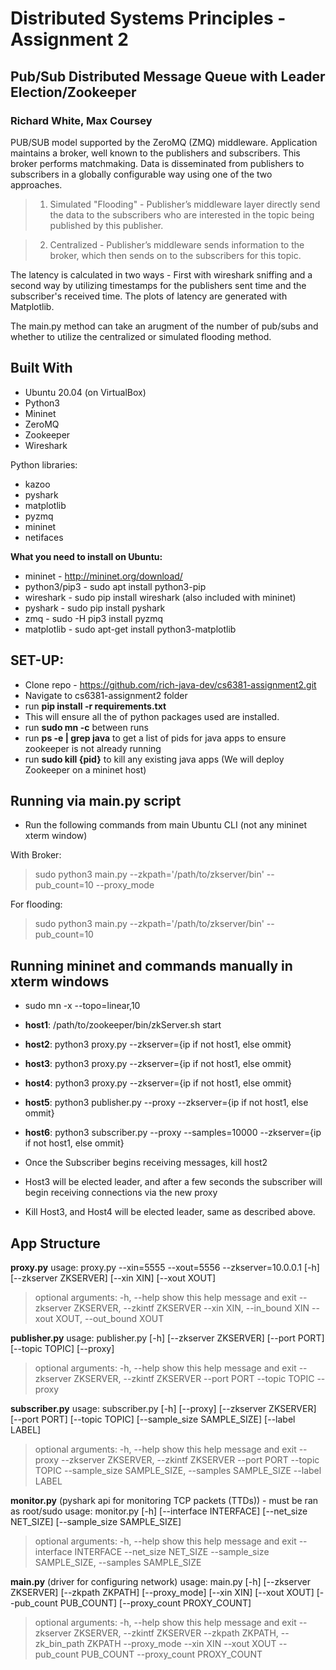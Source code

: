 # Distributed Systems Principles - Assignment 2
## Pub/Sub Distributed Message Queue with Leader Election/Zookeeper
### Richard White, Max Coursey 


 PUB/SUB model supported by the ZeroMQ (ZMQ) middleware. Application maintains a broker, well known to the publishers and subscribers. This broker performs matchmaking. Data is disseminated from publishers to subscribers in a globally configurable way using one of the two approaches.

> 1) Simulated "Flooding" - Publisher’s middleware layer directly send the data to the subscribers who are interested in the topic being published by this publisher. 

> 2) Centralized -  Publisher’s middleware sends information to the broker, which then sends on to the subscribers for this topic.

The latency is calculated in two ways - First with wireshark sniffing and a second way by utilizing timestamps for the publishers sent time and the subscriber's received time.  The plots of latency are generated with Matplotlib.

The main.py method can take an arugment of the number of pub/subs and whether to utilize the centralized or simulated flooding method.

## Built With
- Ubuntu 20.04 (on VirtualBox)
- Python3
- Mininet
- ZeroMQ
- Zookeeper
- Wireshark

Python libraries:
 - kazoo
 - pyshark
 - matplotlib
 - pyzmq
 - mininet
 - netifaces

**What you need to install on Ubuntu:**
- mininet - http://mininet.org/download/
- python3/pip3  - sudo apt install python3-pip
- wireshark - sudo pip install wireshark (also included with mininet)
- pyshark - sudo pip install pyshark
- zmq - sudo -H pip3 install pyzmq
- matplotlib - sudo apt-get install python3-matplotlib

## SET-UP:
- Clone repo - https://github.com/rich-java-dev/cs6381-assignment2.git
- Navigate to cs6381-assignment2 folder
- run **pip install -r requirements.txt**
 - This will ensure all the of python packages used are installed.
- run **sudo mn -c** between runs
- run **ps -e | grep java** to get a list of pids for java apps to ensure zookeeper is not already running
- run **sudo kill {pid}** to kill any existing java apps (We will deploy Zookeeper on a mininet host)


## Running via main.py script
- Run the following commands from main Ubuntu CLI (not any mininet xterm window)

With Broker:
 >sudo python3 main.py --zkpath='/path/to/zkserver/bin' --pub_count=10 --proxy_mode

For flooding:
 >sudo python3 main.py --zkpath='/path/to/zkserver/bin' --pub_count=10

## **Running mininet and commands manually in xterm windows**
>
 - sudo mn -x --topo=linear,10
 - **host1**: /path/to/zookeeper/bin/zkServer.sh start
 - **host2**: python3 proxy.py --zkserver={ip if not host1, else ommit}
 - **host3**: python3 proxy.py --zkserver={ip if not host1, else ommit}
 - **host4**: python3 proxy.py --zkserver={ip if not host1, else ommit}
 - **host5**: python3 publisher.py --proxy --zkserver={ip if not host1, else ommit}
 - **host6**: python3 subscriber.py --proxy --samples=10000 --zkserver={ip if not host1, else ommit}

- Once the Subscriber begins receiving messages, kill host2
- Host3 will be elected leader, and after a few seconds the subscriber will begin receiving connections via the new proxy
- Kill Host3, and Host4 will be elected leader, same as described above.


## App Structure

**proxy.py**
usage: proxy.py --xin=5555 --xout=5556 --zkserver=10.0.0.1 [-h] [--zkserver ZKSERVER] [--xin XIN] [--xout XOUT]

>optional arguments:
  -h, --help            show this help message and exit
  --zkserver ZKSERVER, --zkintf ZKSERVER
  --xin XIN, --in_bound XIN
  --xout XOUT, --out_bound XOUT


**publisher.py**
usage: publisher.py [-h] [--zkserver ZKSERVER] [--port PORT] [--topic TOPIC] [--proxy]

>optional arguments:
  -h, --help            show this help message and exit
  --zkserver ZKSERVER, --zkintf ZKSERVER
  --port PORT
  --topic TOPIC
  --proxy

**subscriber.py**
usage: subscriber.py [-h] [--proxy] [--zkserver ZKSERVER] [--port PORT] [--topic TOPIC]
                     [--sample_size SAMPLE_SIZE] [--label LABEL]

>optional arguments:
  -h, --help            show this help message and exit
  --proxy
  --zkserver ZKSERVER, --zkintf ZKSERVER
  --port PORT
  --topic TOPIC
  --sample_size SAMPLE_SIZE, --samples SAMPLE_SIZE
  --label LABEL

**monitor.py** 
(pyshark api for monitoring TCP packets (TTDs)) - must be ran as root/sudo
usage: monitor.py [-h] [--interface INTERFACE] [--net_size NET_SIZE]
                  [--sample_size SAMPLE_SIZE]
>optional arguments:
  -h, --help            show this help message and exit
  --interface INTERFACE
  --net_size NET_SIZE
  --sample_size SAMPLE_SIZE, --samples SAMPLE_SIZE

**main.py** 
(driver for configuring network)
usage: main.py [-h] [--zkserver ZKSERVER] [--zkpath ZKPATH] [--proxy_mode] [--xin XIN] [--xout XOUT]
               [--pub_count PUB_COUNT] [--proxy_count PROXY_COUNT]

>optional arguments:
  -h, --help            show this help message and exit
  --zkserver ZKSERVER, --zkintf ZKSERVER
  --zkpath ZKPATH, --zk_bin_path ZKPATH
  --proxy_mode
  --xin XIN
  --xout XOUT
  --pub_count PUB_COUNT
  --proxy_count PROXY_COUNT